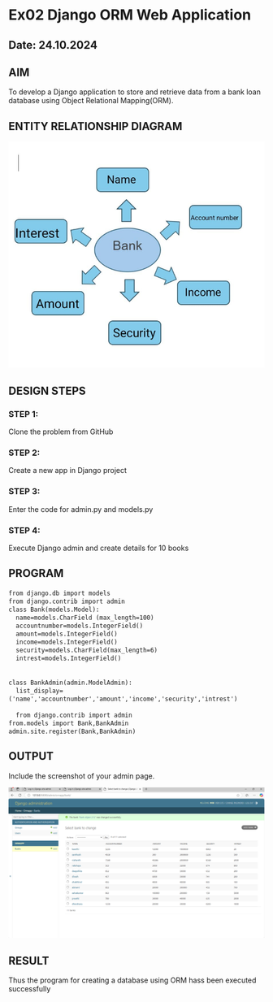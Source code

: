 # Ex02 Django ORM Web Application
## Date: 24.10.2024

## AIM
To develop a Django application to store and retrieve data from a bank loan database using Object Relational Mapping(ORM).

## ENTITY RELATIONSHIP DIAGRAM

![alt text](<web flow.jpg>)

## DESIGN STEPS

### STEP 1:
Clone the problem from GitHub

### STEP 2:
Create a new app in Django project

### STEP 3:
Enter the code for admin.py and models.py

### STEP 4:
Execute Django admin and create details for 10 books

## PROGRAM
```
from django.db import models
from django.contrib import admin
class Bank(models.Model):
  name=models.CharField (max_length=100)
  accountnumber=models.IntegerField()
  amount=models.IntegerField()
  income=models.IntegerField()
  security=models.CharField(max_length=6)
  intrest=models.IntegerField()
  

class BankAdmin(admin.ModelAdmin):
  list_display=('name','accountnumber','amount','income','security','intrest')

  from django.contrib import admin
from.models import Bank,BankAdmin
admin.site.register(Bank,BankAdmin)
```



## OUTPUT

Include the screenshot of your admin page.

![alt text](<Screenshot 2024-10-28 151446.png>)


## RESULT
Thus the program for creating a database using ORM hass been executed successfully
